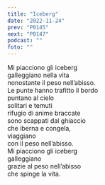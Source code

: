 ```yaml
---
title: "Iceberg"
date: "2022-11-24"
prev: "P0145"
next: "P0147"
podcast: ""
foto: ""
---
```


Mi piacciono gli iceberg  
galleggiano nella vita  
nonostante il peso nell’abisso.  
Le punte hanno trafitto il bordo  
puntano al cielo  
solitari e temuti  
rifugio di anime braccate  
sono scappati dal ghiaccio  
che iberna e congela,  
viaggiano  
con il peso nell’abisso.  
Mi piacciono gli iceberg  
galleggiano  
grazie al peso nell’abisso  
che spinge la vita.
